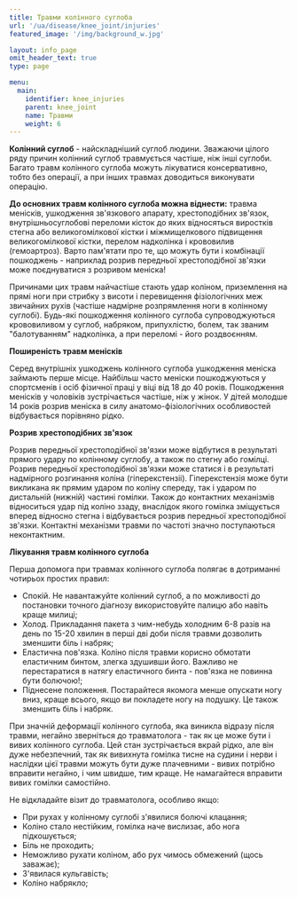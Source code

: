 ```yaml
---
title: Травми колінного суглоба
url: '/ua/disease/knee_joint/injuries'
featured_image: '/img/background_w.jpg'

layout: info_page
omit_header_text: true
type: page

menu:
  main:
    identifier: knee_injuries
    parent: knee_joint
    name: Травми
    weight: 6
---
```


**Колінний суглоб** - найскладніший суглоб людини. Зважаючи цілого ряду причин колінний суглоб травмується частіше, ніж інші
суглоби. Багато травм колінного суглоба можуть лікуватися консервативно, тобто без операції, а при інших травмах
доводиться виконувати операцію.

**До основних травм колінного суглоба можна віднести:** травма менісків, ушкодження зв'язкового апарату, хрестоподібних
зв'язок, внутрішньосуглобові переломи кісток до яких відносяться виростків стегна або великогомілкової кістки і
міжмищелкового підвищення великогомілкової кістки, перелом надколінка і крововилив (гемоартроз). Варто пам'ятати про те,
що можуть бути і комбінації пошкоджень - наприклад розрив передньої хрестоподібної зв'язки може поєднуватися з розривом
меніска!

Причинами цих травм найчастіше стають удар коліном, приземлення на прямі ноги при стрибку з висоти і перевищення
фізіологічних меж звичайних рухів (частіше надмірне розпрямлення ноги в колінному суглобі). Будь-які пошкодження
колінного суглоба супроводжуються крововиливом у суглоб, набряком, припухлістю, болем, так званим "балотуванням"
надколінка, а при переломі - його роздвоєнням.

**Поширеність травм менісків**

Серед внутрішніх ушкоджень колінного суглоба ушкодження меніска займають перше місце. Найбільш часто меніски
пошкоджуються у спортсменів і осіб фізичної праці у віці від 18 до 40 років. Пошкодження менісків у чоловіків
зустрічається частіше, ніж у жінок. У дітей молодше 14 років розрив меніска в силу анатомо-фізіологічних особливостей
відбувається порівняно рідко.

**Розрив хрестоподібних зв'язок**

Розрив передньої хрестоподібної зв'язки може відбутися в результаті прямого удару по колінному суглобу, а також по
стегну або гомілці. Розрив передньої хрестоподібної зв'язки може статися і в результаті надмірного розгинання коліна
(гіперекстензіі). Гіперекстензія може бути викликана як прямим ударом по коліну спереду, так і ударом по дистальній
(нижній) частині гомілки. Також до контактних механізмів відноситься удар під коліно ззаду, внаслідок якого гомілка
зміщується вперед відносно стегна і відбувається розрив передньої хрестоподібної зв'язки. Контактні механізми травми по
частоті значно поступаються неконтактним.

**Лікування травм колінного суглоба**

Перша допомога при травмах колінного суглоба полягає в дотриманні чотирьох простих правил:

- Спокій. Не навантажуйте колінний суглоб, а по можливості до постановки точного діагнозу використовуйте палицю або
навіть краще милиці; 
- Холод. Прикладання пакета з чим-небудь холодним 6-8 разів на день по 15-20 хвилин в перші дві доби після травми 
дозволить зменшити біль і набряк; 
- Еластична пов'язка.  Коліно після травми корисно обмотати еластичним бинтом, злегка здушивши його. Важливо не 
перестаратися в натягу еластичного бинта - пов'язка не повинна бути болючою!; 
- Піднесене положення. Постарайтеся якомога менше опускати ногу вниз, краще всього, якщо ви покладете ногу на
подушку. Це також зменшить біль і набряк.

При значній деформації колінного суглоба, яка виникла відразу після травми, негайно зверніться до травматолога - так як
це може бути і вивих колінного суглоба. Цей стан зустрічається вкрай рідко, але він дуже небезпечний, так як вивихнута
гомілка тисне на судини і нерви і наслідки цієї травми можуть бути дуже плачевними - вивих потрібно вправити негайно, і
чим швидше, тим краще. Не намагайтеся вправити вивих гомілки самостійно.

Не відкладайте візит до травматолога, особливо якщо:

- При рухах у колінному суглобі з'явилися болючі клацання; 
- Коліно стало нестійким, гомілка наче вислизає, або нога підкошується; 
- Біль не проходить; 
- Неможливо рухати коліном, або рух чимось обмежений (щось заважає); 
- З'явилася кульгавість; 
- Коліно набрякло;